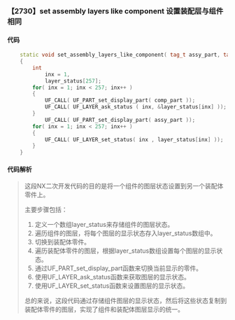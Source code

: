 ### 【2730】set assembly layers like component 设置装配层与组件相同

#### 代码

```cpp
    static void set_assembly_layers_like_component( tag_t assy_part, tag_t comp_part )  
    {  
        int  
            inx = 1,  
            layer_status[257];  
        for( inx = 1; inx < 257; inx++ )  
        {  
            UF_CALL( UF_PART_set_display_part( comp_part ));  
            UF_CALL( UF_LAYER_ask_status ( inx, &layer_status[inx] ));  
        }  
            UF_CALL( UF_PART_set_display_part( assy_part ));  
        for( inx = 1; inx < 257; inx++ )  
        {  
            UF_CALL( UF_LAYER_set_status( inx , layer_status[inx] ));  
        }  
    }

```

#### 代码解析

> 这段NX二次开发代码的目的是将一个组件的图层状态设置到另一个装配体零件上。
>
> 主要步骤包括：
>
> 1. 定义一个数组layer_status来存储组件的图层状态。
> 2. 遍历组件的图层，将每个图层的显示状态存入layer_status数组中。
> 3. 切换到装配体零件。
> 4. 遍历装配体零件的图层，根据layer_status数组设置每个图层的显示状态。
> 5. 通过UF_PART_set_display_part函数来切换当前显示的零件。
> 6. 使用UF_LAYER_ask_status函数来获取图层的显示状态。
> 7. 使用UF_LAYER_set_status函数来设置图层的显示状态。
>
> 总的来说，这段代码通过存储组件图层的显示状态，然后将这些状态复制到装配体零件的图层，实现了组件和装配体图层显示的统一。
>

